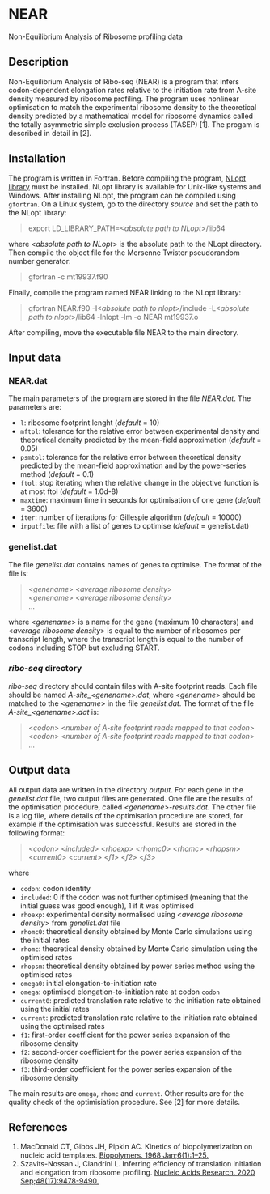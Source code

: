 # NEAR
Non-Equilibrium Analysis of Ribosome profiling data

## Description

Non-Equilibrium Analysis of Ribo-seq (NEAR) is a program that infers codon-dependent elongation rates relative to the initiation rate from A-site density measured by ribosome profiling. The program uses nonlinear optimisation to match the experimental ribosome density to the theoretical density predicted by a mathematical model for ribosome dynamics called the totally asymmetric simple exclusion process (TASEP) \[1\]. The progam is described in detail in \[2\].

## Installation

The program is written in Fortran. Before compiling the program, [NLopt library](https://nlopt.readthedocs.io/en/latest/) must be installed. NLopt library is available for Unix-like systems and Windows. After installing NLopt, the program can be compiled using `gfortran`. On a Linux system, go to the directory *source* and set the path to the NLopt library:

> export LD_LIBRARY_PATH=\<*absolute path to NLopt*\>/lib64
  
where \<*absolute path to NLopt*\> is the absolute path to the NLopt directory. Then compile the object file for the Mersenne Twister pseudorandom number generator:

> gfortran -c mt19937.f90

Finally, compile the program named NEAR linking to the NLopt library:

> gfortran NEAR.f90 -I\<*absolute path to nlopt*\>/include -L\<*absolute path to nlopt*\>/lib64 -lnlopt -lm -o NEAR mt19937.o

After compiling, move the executable file NEAR to the main directory.
  
## Input data

### NEAR.dat

The main parameters of the program are stored in the file *NEAR.dat*. The parameters are:

- `l`: ribosome footprint lenght (*default* = 10)
- `mftol`: tolerance for the relative error between experimental density and theoretical density predicted by the mean-field approximation (*default* = 0.05)
- `psmtol`: tolerance for the relative error between theoretical density predicted by the mean-field approximation and by the power-series method (*default* = 0.1)
- `ftol`: stop iterating when the relative change in the objective function is at most ftol (*default* = 1.0d-8)
- `maxtime`: maximum time in seconds for optimisation of one gene (*default* = 3600)
- `iter`: number of iterations for Gillespie algorithm (*default* = 10000)
- `inputfile`: file with a list of genes to optimise (*default* = genelist.dat)

### genelist.dat

The file *genelist.dat* contains names of genes to optimise. The format of the file is:

> \<*genename*\> \<*average ribosome density*\>    
> \<*genename*\> \<*average ribosome density*\>  
> ...    

where \<*genename*\> is a name for the gene (maximum 10 characters) and \<*average ribosome density*\> is equal to the number of ribosomes per transcript length, where the transcript length is equal to the number of codons including STOP but excluding START.

### *ribo-seq* directory

*ribo-seq* directory should contain files with A-site footprint reads. Each file should be named *A-site_\<genename\>.dat*, where \<*genename*\> should be matched to the \<*genename*\> in the file *genelist.dat*. The format of the file *A-site_\<genename\>.dat* is:

> \<*codon*\> \<*number of A-site footprint reads mapped to that codon*\>      
> \<*codon*\> \<*number of A-site footprint reads mapped to that codon*\>       
> ...        

## Output data

All output data are written in the directory *output*. For each gene in the *genelist.dat* file, two output files are generated. One file are the results of the optimisation procedure, called \<*genename\>-results.dat*. The other file is a log file, where details of the optimisation procedure are stored, for example if the optimisation was successful. Results are stored in the following format:

> \<*codon*\> \<*included*\> \<*rhoexp*\> \<*rhomc0*\> \<*rhomc*\> \<*rhopsm*\> \<*current0*\> \<*current*\> \<*f1*\> \<*f2*\> \<*f3*\> 

where

- `codon`: codon identity
- `included`: 0 if the codon was not further optimised (meaning that the initial guess was good enough), 1 if it was optimised
- `rhoexp`: experimental density normalised using \<*average ribosome density*\> from *genelist.dat* file
- `rhomc0`: theoretical density obtained by Monte Carlo simulations using the initial rates 
- `rhomc`: theoretical density obtained by Monte Carlo simulation using the optimised rates
- `rhopsm`: theoretical density obtained by power series method using the optimised rates
- `omega0`: initial elongation-to-initiation rate 
- `omega`: optimised elongation-to-initiation rate at codon `codon`
- `current0`: predicted translation rate relative to the initiation rate obtained using the initial rates 
- `current`: predicted translation rate relative to the initiation rate obtained using the optimised rates
- `f1`: first-order coefficient for the power series expansion of the ribosome density
- `f2`: second-order coefficient for the power series expansion of the ribosome density
- `f3`: third-order coefficient for the power series expansion of the ribosome density

The main results are `omega`, `rhomc` and `current`. Other results are for the quality check of the optimisiation procedure. See \[2\] for more details.


## References

1. MacDonald CT, Gibbs JH, Pipkin AC. Kinetics of biopolymerization on nucleic acid templates. [Biopolymers. 1968 Jan;6(1):1–25.](https://doi.org/10.1002/bip.1968.360060102)
2. Szavits-Nossan J, Ciandrini L. Inferring efficiency of translation initiation and elongation from ribosome profiling. [Nucleic Acids Research. 2020 Sep;48(17):9478-9490.](https://doi.org/10.1093/nar/gkaa678)


